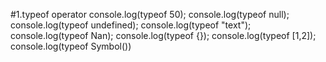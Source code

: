 #1.typeof operator
console.log(typeof 50);
console.log(typeof null);
console.log(typeof undefined);
console.log(typeof "text");
console.log(typeof Nan);
console.log(typeof {});
console.log(typeof [1,2]);
console.log(typeof Symbol())

